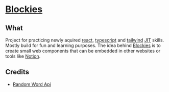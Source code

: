 # [Blockies](https://blockies.netlify.app/)

## What

Project for practicing newly aquired [react](https://reactjs.org), [typescript](https://www.typescriptlang.org/) and [tailwind](https://tailwindcss.com) [JIT](https://tailwindcss.com/docs/just-in-time-mode) skills. Mostly build for fun and learning purposes. The idea behind [Blockies](https://blockies.netlify.app/) is to create small web components that can be embedded in other websites or tools like [Notion](https://www.notion.so).

## Credits

-   [Random Word Api](https://github.com/mcnaveen/Random-Words-API)
